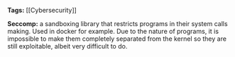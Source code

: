 **Tags:** [[Cybersecurity]]

**Seccomp:** a sandboxing library that restricts programs in their system calls making. Used in docker for example. Due to the nature of programs, it is impossible to make them completely separated from the kernel so they are still exploitable, albeit very difficult to do. 